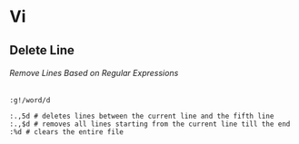 
# Vi 

## Delete Line
######  Remove Lines Based on Regular Expressions 
```
:g!/word/d
```

```
:.,5d # deletes lines between the current line and the fifth line
:.,$d # removes all lines starting from the current line till the end
:%d # clears the entire file
```
